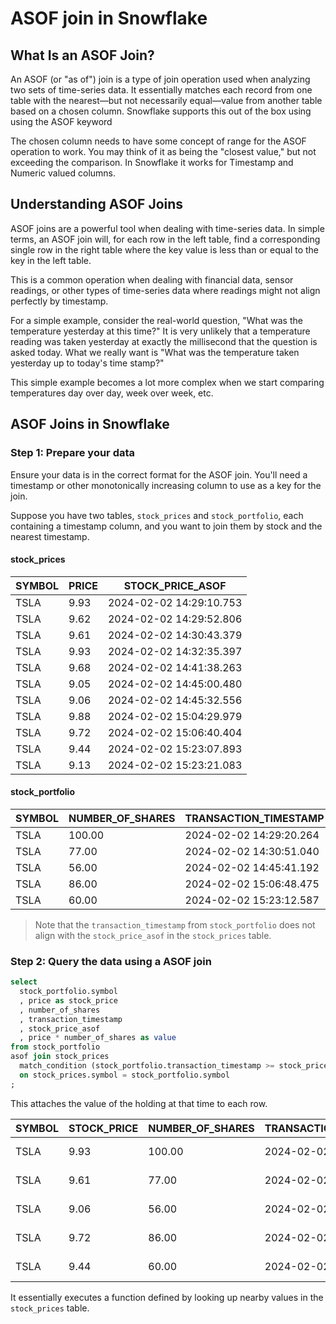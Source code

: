 # ASOF join in Snowflake

## What Is an ASOF Join?

An ASOF (or "as of") join is a type of join operation used when analyzing two sets of time-series data. It essentially matches each record from one table with the nearest—but not necessarily equal—value from another table based on a chosen column. Snowflake supports this out of the box using using the ASOF keyword

The chosen column needs to have some concept of range for the ASOF operation to work. You may think of it as being the "closest value," but not exceeding the comparison. In Snowflake it works for Timestamp and Numeric valued columns. 

## Understanding ASOF Joins

ASOF joins are a powerful tool when dealing with time-series data. In simple terms, an ASOF join will, for each row in the left table, find a corresponding single row in the right table where the key value is less than or equal to the key in the left table.

This is a common operation when dealing with financial data, sensor readings, or other types of time-series data where readings might not align perfectly by timestamp.

For a simple example, consider the real-world question, "What was the temperature yesterday at this time?" It is very unlikely that a temperature reading was taken yesterday at exactly the millisecond that the question is asked today. What we really want is "What was the temperature taken yesterday up to today's time stamp?"

This simple example becomes a lot more complex when we start comparing temperatures day over day, week over week, etc.

## ASOF Joins in Snowflake

### Step 1: Prepare your data

Ensure your data is in the correct format for the ASOF join. You'll need a timestamp or other monotonically increasing column to use as a key for the join.

Suppose you have two tables, `stock_prices` and `stock_portfolio`, each containing a timestamp column, and you want to join them by stock and the nearest timestamp.

#### stock_prices

| SYMBOL | PRICE | STOCK_PRICE_ASOF        |
|--------|-------|-------------------------|
| TSLA   | 9.93  | 2024-02-02 14:29:10.753 |
| TSLA   | 9.62  | 2024-02-02 14:29:52.806 |
| TSLA   | 9.61  | 2024-02-02 14:30:43.379 |
| TSLA   | 9.93  | 2024-02-02 14:32:35.397 |
| TSLA   | 9.68  | 2024-02-02 14:41:38.263 |
| TSLA   | 9.05  | 2024-02-02 14:45:00.480 |
| TSLA   | 9.06  | 2024-02-02 14:45:32.556 |
| TSLA   | 9.88  | 2024-02-02 15:04:29.979 |
| TSLA   | 9.72  | 2024-02-02 15:06:40.404 |
| TSLA   | 9.44  | 2024-02-02 15:23:07.893 |
| TSLA   | 9.13  | 2024-02-02 15:23:21.083 |

#### stock_portfolio

| SYMBOL | NUMBER_OF_SHARES | TRANSACTION_TIMESTAMP   |
|--------|------------------|-------------------------|
| TSLA   | 100.00           | 2024-02-02 14:29:20.264 |
| TSLA   | 77.00            | 2024-02-02 14:30:51.040 |
| TSLA   | 56.00            | 2024-02-02 14:45:41.192 |
| TSLA   | 86.00            | 2024-02-02 15:06:48.475 |
| TSLA   | 60.00            | 2024-02-02 15:23:12.587 |

> Note that the `transaction_timestamp` from `stock_portfolio` does not align with the `stock_price_asof` in the `stock_prices` table.


### Step 2: Query the data using a ASOF join

```sql
select 
  stock_portfolio.symbol
  , price as stock_price
  , number_of_shares
  , transaction_timestamp
  , stock_price_asof  
  , price * number_of_shares as value
from stock_portfolio
asof join stock_prices
  match_condition (stock_portfolio.transaction_timestamp >= stock_prices.stock_price_asof)
  on stock_prices.symbol = stock_portfolio.symbol
;
```

This attaches the value of the holding at that time to each row.


| SYMBOL | STOCK_PRICE | NUMBER_OF_SHARES | TRANSACTION_TIMESTAMP   | STOCK_PRICE_ASOF        | VALUE    |
|--------|-------------|------------------|-------------------------|-------------------------|----------|
| TSLA   | 9.93        | 100.00           | 2024-02-02 14:29:20.264 | 2024-02-02 14:29:10.753 | 993.0000 |
| TSLA   | 9.61        | 77.00            | 2024-02-02 14:30:51.040 | 2024-02-02 14:30:43.379 | 739.9700 |
| TSLA   | 9.06        | 56.00            | 2024-02-02 14:45:41.192 | 2024-02-02 14:45:32.556 | 507.3600 |
| TSLA   | 9.72        | 86.00            | 2024-02-02 15:06:48.475 | 2024-02-02 15:06:40.404 | 835.9200 |
| TSLA   | 9.44        | 60.00            | 2024-02-02 15:23:12.587 | 2024-02-02 15:23:07.893 | 566.4000 |


It essentially executes a function defined by looking up nearby values in the `stock_prices` table. 
